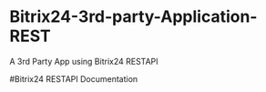 # Bitrix24-3rd-party-Application-REST
A 3rd Party App using Bitrix24 RESTAPI

#Bitrix24 RESTAPI Documentation
[]()
